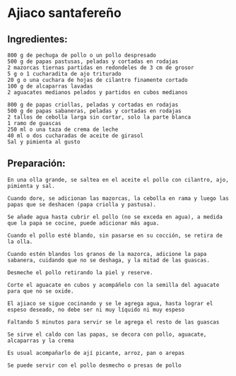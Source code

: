 # Ajiaco santafereño

## Ingredientes:

    800 g de pechuga de pollo o un pollo despresado
    500 g de papas pastusas, peladas y cortadas en rodajas
    2 mazorcas tiernas partidas en redondeles de 3 cm de grosor
    5 g o 1 cucharadita de ajo triturado
    20 g o una cuchara de hojas de cilantro finamente cortado
    100 g de alcaparras lavadas
    2 aguacates medianos pelados y partidos en cubos medianos

    800 g de papas criollas, peladas y cortadas en rodajas
    500 g de papas sabaneras, peladas y cortadas en rodajas
    2 tallos de cebolla larga sin cortar, solo la parte blanca
    1 ramo de guascas
    250 ml o una taza de crema de leche
    40 ml o dos cucharadas de aceite de girasol
    Sal y pimienta al gusto


## Preparación:

    En una olla grande, se saltea en el aceite el pollo con cilantro, ajo, pimienta y sal.

    Cuando dore, se adicionan las mazorcas, la cebolla en rama y luego las papas que se deshacen (papa criolla y pastusa).

    Se añade agua hasta cubrir el pollo (no se exceda en agua), a medida que la papa se cocine, puede adicionar más agua.

    Cuando el pollo esté blando, sin pasarse en su cocción, se retira de la olla.

    Cuando estén blandos los granos de la mazorca, adicione la papa sabanera, cuidando que no se deshaga, y la mitad de las guascas.

    Desmeche el pollo retirando la piel y reserve.

    Corte el aguacate en cubos y acompáñelo con la semilla del aguacate para que no se oxide.

    El ajiaco se sigue cocinando y se le agrega agua, hasta lograr el espeso deseado, no debe ser ni muy líquido ni muy espeso

    Faltando 5 minutos para servir se le agrega el resto de las guascas

    Se sirve el caldo con las papas, se decora con pollo, aguacate, alcaparras y la crema

    Es usual acompañarlo de ají picante, arroz, pan o arepas

    Se puede servir con el pollo desmecho o presas de pollo
